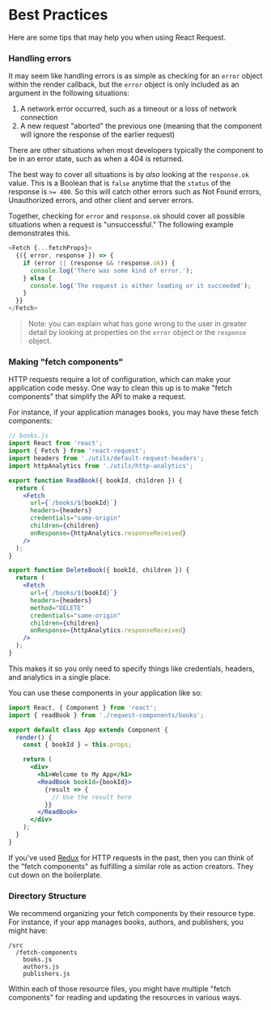 # Best Practices

Here are some tips that may help you when using React Request.

### Handling errors

It may seem like handling errors is as simple as checking for an `error` object
within the render callback, but the `error` object is only included as an
argument in the following situations:

1. A network error occurred, such as a timeout or a loss of network connection
2. A new request "aborted" the previous one (meaning that the component
   will ignore the response of the earlier request)

There are other situations when most developers typically the component
to be in an error state, such as when a 404 is returned.

The best way to cover all situations is by _also_ looking at the `response.ok` value.
This is a Boolean that is `false` anytime that the `status` of the response
is `>= 400`. So this will catch other errors such as Not Found errors, Unauthorized errors,
and other client and server errors.

Together, checking for `error` and `response.ok` should cover all possible
situations when a request is "unsuccessful." The following example demonstrates
this.

```js
<Fetch {...fetchProps}>
  {({ error, response }) => {
    if (error || (response && !response.ok)) {
      console.log('There was some kind of error.');
    } else {
      console.log('The request is either loading or it succeeded');
    }
  }}
</Fetch>
```

> Note: you can explain what has gone wrong to the user in greater detail by looking
> at properties on the `error` object or the `response` object.

### Making "fetch components"

HTTP requests require a lot of configuration, which can make your
application code messy. One way to clean this up is to make
"fetch components" that simplify the API to make a request.

For instance, if your application manages books, you may have these
fetch components:

```jsx
// books.js
import React from 'react';
import { Fetch } from 'react-request';
import headers from './utils/default-request-headers';
import httpAnalytics from './utils/http-analytics';

export function ReadBook({ bookId, children }) {
  return (
    <Fetch
      url={`/books/${bookId}`}
      headers={headers}
      credentials="same-origin"
      children={children}
      onResponse={httpAnalytics.responseReceived}
    />
  );
}

export function DeleteBook({ bookId, children }) {
  return (
    <Fetch
      url={`/books/${bookId}`}
      headers={headers}
      method="DELETE"
      credentials="same-origin"
      children={children}
      onResponse={httpAnalytics.responseReceived}
    />
  );
}
```

This makes it so you only need to specify things like credentials,
headers, and analytics in a single place.

You can use these components in your application like so:

```jsx
import React, { Component } from 'react';
import { readBook } from './request-components/books';

export default class App extends Component {
  render() {
    const { bookId } = this.props;

    return (
      <div>
        <h1>Welcome to My App</h1>
        <ReadBook bookId={bookId}>
          {result => {
            // Use the result here
          }}
        </ReadBook>
      </div>
    );
  }
}
```

If you've used [Redux](https://redux.js.org) for HTTP requests in the past, then you can think of the
"fetch components" as fulfilling a similar role as action creators. They cut down on the boilerplate.

### Directory Structure

We recommend organizing your fetch components by their resource type. For instance, if your app manages
books, authors, and publishers, you might have:

```
/src
  /fetch-components
    books.js
    authors.js
    publishers.js
```

Within each of those resource files, you might have multiple "fetch components" for reading and updating
the resources in various ways.
